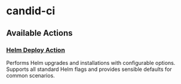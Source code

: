 # candid-ci

## Available Actions
### [Helm Deploy Action](./helm-deploy/README.md)

Performs Helm upgrades and installations with configurable options. Supports all standard Helm flags and provides sensible defaults for common scenarios.